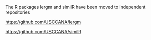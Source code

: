 The R packages lergm and similR have been moved to independent repositories 

https://github.com/USCCANA/lergm

https://github.com/USCCANA/similR

